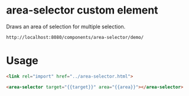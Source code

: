 # area-selector custom element

Draws an area of selection for multiple selection.


```
http://localhost:8080/components/area-selector/demo/
```

# Usage

```html
<link rel="import" href="../area-selector.html">

<area-selector target="{{target}}" area="{{area}}"></area-selector>
```
